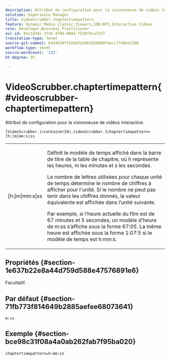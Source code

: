 ```yaml
---
description: Attribut de configuration pour la visionneuse de vidéos interactive.
solution: Experience Manager
title: VideoScrubber.chaptertimepattern
feature: Dynamic Media Classic,Viewers,SDK/API,Interactive Videos
role: Developer,Business Practitioner
exl-id: 93c1d38c-1f45-4794-8084-f520f9caf257
translation-type: tm+mt
source-git-commit: b4344397f82eb7d2d61020909f4acc7fddea210b
workflow-type: tm+mt
source-wordcount: '132'
ht-degree: 3%

---
```


# VideoScrubber.chaptertimepattern{#videoscrubber-chaptertimepattern}

Attribut de configuration pour la visionneuse de vidéos interactive.

`[VideoScrubber.|<containerId>_videoScrubber.]chaptertimepattern=[h:]m|mm:s|ss`

<table id="table_441553CD34C94A58A9D7CBF772DEDDB6"> 
 <tbody> 
  <tr> 
   <td colname="col1"> <p> <span class="codeph"> [h:]m|mm:s|ss</span> </p> </td> 
   <td colname="col2"> <p> Définit le modèle de temps affiché dans la barre de titre de la table de chapitre, où <span class="codeph"> h</span> représente les heures, <span class="codeph"> m</span> les minutes et <span class="codeph"> s</span> les secondes. </p> <p>Le nombre de lettres utilisées pour chaque unité de temps détermine le nombre de chiffres à afficher pour l'unité. Si le nombre ne peut pas tenir dans les chiffres donnés, la valeur équivalente est affichée dans l’unité suivante. </p> <p>Par exemple, si l’heure actuelle du film est de 67 minutes et 5 secondes, un modèle d’heure de <span class="codeph"> m:ss</span> s’affiche sous la forme 67:05. La même heure est affichée sous la forme 1:07:5 si le modèle de temps est <span class="codeph"> h:mm:s</span>. </p> </td> 
  </tr> 
 </tbody> 
</table>

## Propriétés {#section-1e637b22e8a44d759d588e47576891e6}

Facultatif.

## Par défaut {#section-71fb773f814649b2885aefee68073641}

`m:ss`

## Exemple {#section-bce98c31f08a4a0ab262fab7f95ba020}

```
chaptertimepattern=h:mm:ss
```
